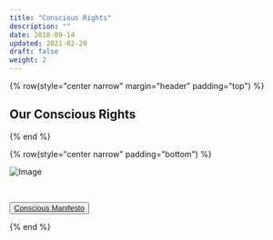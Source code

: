 ```yaml
---
title: "Conscious Rights"
description: ""
date: 2018-09-14
updated: 2021-02-20
draft: false
weight: 2
---
```


<div class="container mx-auto">


<!-- section 2 (co-found) -->


{% row(style="center narrow" margin="header" padding="top") %}

## Our Conscious Rights

{% end %}


{% row(style="center narrow" padding="bottom") %}

![Image](img/rightspdf.png#xl#mx-auto)

<br>

<button>[Conscious Manifesto](/manifesto/)</button>

{% end %}

</div>


